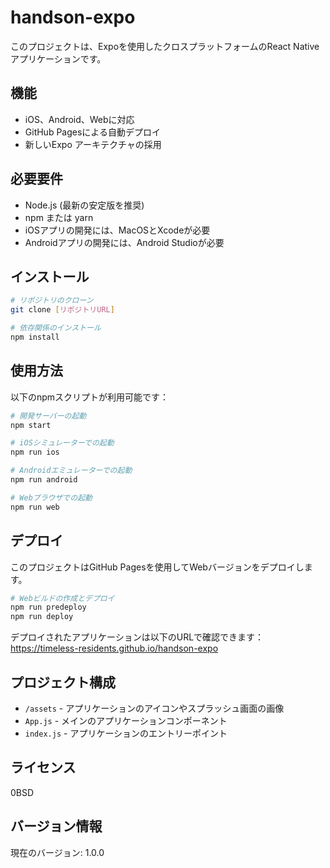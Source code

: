 # handson-expo

このプロジェクトは、Expoを使用したクロスプラットフォームのReact Nativeアプリケーションです。

## 機能

- iOS、Android、Webに対応
- GitHub Pagesによる自動デプロイ
- 新しいExpo アーキテクチャの採用

## 必要要件

- Node.js (最新の安定版を推奨)
- npm または yarn
- iOSアプリの開発には、MacOSとXcodeが必要
- Androidアプリの開発には、Android Studioが必要

## インストール

```bash
# リポジトリのクローン
git clone [リポジトリURL]

# 依存関係のインストール
npm install
```

## 使用方法

以下のnpmスクリプトが利用可能です：

```bash
# 開発サーバーの起動
npm start

# iOSシミュレーターでの起動
npm run ios

# Androidエミュレーターでの起動
npm run android

# Webブラウザでの起動
npm run web
```

## デプロイ

このプロジェクトはGitHub Pagesを使用してWebバージョンをデプロイします。

```bash
# Webビルドの作成とデプロイ
npm run predeploy
npm run deploy
```

デプロイされたアプリケーションは以下のURLで確認できます：
https://timeless-residents.github.io/handson-expo

## プロジェクト構成

- `/assets` - アプリケーションのアイコンやスプラッシュ画面の画像
- `App.js` - メインのアプリケーションコンポーネント
- `index.js` - アプリケーションのエントリーポイント

## ライセンス

0BSD

## バージョン情報

現在のバージョン: 1.0.0

